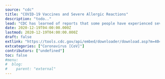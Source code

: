 ```yaml
---
source: "cdc"
title: "COVID-19 Vaccines and Severe Allergic Reactions"
description: "todo.."
lead: "CDC has learned of reports that some people have experienced severe allergic reactions-also known as anaphylaxis-after getting a COVID-19 vaccine. As an example, an allergic reaction is considered severe when a person needs to be treated with epinephrine or EpiPen or if they must go to the hospital. If you get a COVID-19 vaccine and you think you might be having a severe allergic reaction after leaving the vaccination site, seek immediate medical care by calling 911."
date: 2020-12-19T04:00:00.000Z
lastmod: 2020-12-19T04:00:00.000Z
draft: false
extlink: "https://tools.cdc.gov/api/embed/downloader/download.asp?m=404952&c=415275"
extcategories: ["Coronavirus [CoV]"]
contributors: ["undefined"]
toc: false
#menu:
#  blog:
#    parent: "external"
---
```

